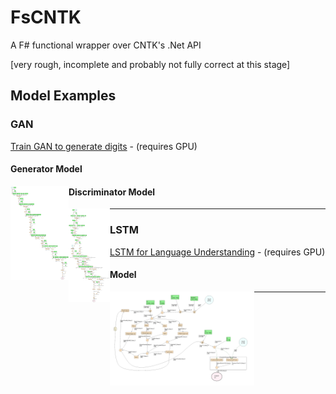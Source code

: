 # FsCNTK

A F# functional wrapper over CNTK's .Net API

[very rough, incomplete and probably not fully correct at this stage]

## Model Examples

### GAN
[Train GAN to generate digits](FsCNTK/Scripts/TestDCGAN.fsx) - (requires GPU)

#### Generator Model

<a href="FsCNTK/Scripts/imgs/Generator_loss.Png"><img src="FsCNTK/Scripts/imgs/Generator_loss.Png" align="left" height="150"></a>

#### Discriminator Model

<a href="FsCNTK/Scripts/imgs/Discriminator_Loss.Png"><img src="FsCNTK/Scripts/imgs/Discriminator_Loss.Png" align="left" height="150"></a>

***

### LSTM
[LSTM for Language Understanding](FsCNTK/Scripts/TestLstm.fsx) - (requires GPU)

#### Model

<a href="FsCNTK/Scripts/imgs/LSTM_Lang_Model.Png"><img src="FsCNTK/Scripts/imgs/LSTM_Lang_Model.Png" align="left" height="150"></a>

***

